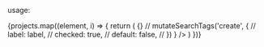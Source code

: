 usage:

<SearchComponentsContainer>
                {projects.map((element, i) => {
                  return (
                    <ArticleStyleCard
                      cardType="Project"
                      {...element}
                      key={element.title + i}
                      imgSrc={element.desktopImage.url}
                      linkPaths={[
                        { path: element.websiteUrl, label: 'Website' },
                        { path: element.githubUrl, label: 'GitHub' },
                      ]}
                      tags={element.stackTags}
                      tagsCallback={
                        (label: string) => {}
                        // mutateSearchTags('create', {
                        //   label: label,
                        //   checked: true,
                        //   default: false,
                        // })
                      }
                    />
                  )
                })}
              </SearchComponentsContainer>
